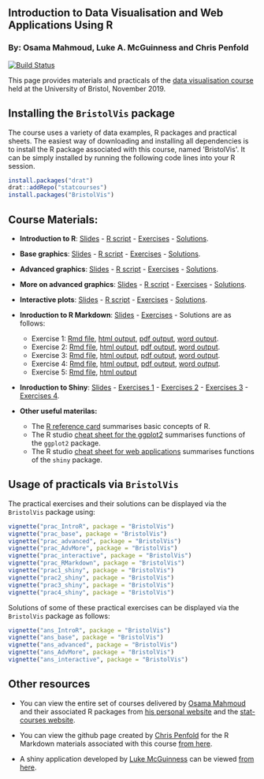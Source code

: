 
<!-- README.md is generated from README.Rmd. Please edit that file -->
Introduction to Data Visualisation and Web Applications Using R
---------------------------------------------------------------

### By: Osama Mahmoud, Luke A. McGuinness and Chris Penfold

[![Build Status](https://travis-ci.org/statcourses/BristolVis.svg?branch=master)](https://travis-ci.org/statcourses/BristolVis)

This page provides materials and practicals of the [data visualisation course](http://www.bristol.ac.uk/medical-school/study/short-courses/Introduction-to-Data-Visualisation-and-Web-Applications-Using-R/) held at the University of Bristol, November 2019.

Installing the `BristolVis` package
-----------------------------------

The course uses a variety of data examples, R packages and practical sheets. The easiest way of downloading and installing all dependencies is to install the R package associated with this course, named 'BristolVis'. It can be simply installed by running the following code lines into your R session.

``` r
install.packages("drat")
drat::addRepo("statcourses")
install.packages("BristolVis")
```

Course Materials:
-----------------

-   **Introduction to R**: [Slides](https://raw.githubusercontent.com/statcourses/BristolVis/master/PDF_Slides/01_Intro_to_R.pdf) - [R script](https://raw.githubusercontent.com/statcourses/BristolVis/master/R_Scripts/Rscript_Intro-R.zip) - [Exercises](https://raw.githubusercontent.com/statcourses/BristolVis/master/Practical_Exercises/practical%201%20-%20IntroR.pdf) - [Solutions](https://raw.githubusercontent.com/statcourses/BristolVis/master/Practical_Exercises/Answers%201%20-%20IntroR.pdf).

-   **Base graphics**: [Slides](https://raw.githubusercontent.com/statcourses/BristolVis/master/PDF_Slides/03_Base_graphics.pdf) - [R script](https://raw.githubusercontent.com/statcourses/BristolVis/master/R_Scripts/Rscript_base-graphics.R) - [Exercises](https://raw.githubusercontent.com/statcourses/BristolVis/master/Practical_Exercises/Practical%202%20-%20Base%20graphics.pdf) - [Solutions](https://raw.githubusercontent.com/statcourses/BristolVis/master/Practical_Exercises/Answers%202%20-%20Base%20graphics.pdf).

-   **Advanced graphics**: [Slides](https://raw.githubusercontent.com/statcourses/BristolVis/master/PDF_Slides/05_Advanced_graphics.pdf) - [R script](https://raw.githubusercontent.com/statcourses/BristolVis/master/R_Scripts/Rscript_advanced-graphics.R) - [Exercises](https://raw.githubusercontent.com/statcourses/BristolVis/master/Practical_Exercises/Practical%203%20-%20Advanced%20graphics.pdf) - [Solutions](https://raw.githubusercontent.com/statcourses/BristolVis/master/Practical_Exercises/Answers%203%20-%20Advanced%20graphics.pdf).

-   **More on advanced graphics**: [Slides](https://raw.githubusercontent.com/statcourses/BristolVis/master/PDF_Slides/07_More_on_Advanced_graphics.pdf) - [R script](https://raw.githubusercontent.com/statcourses/BristolVis/master/R_Scripts/Rscript_more_on_advanced-graphics.R) - [Exercises](https://raw.githubusercontent.com/statcourses/BristolVis/master/Practical_Exercises/Practical%204%20-%20More%20on%20advanced%20graphics.pdf) - [Solutions](https://raw.githubusercontent.com/statcourses/BristolVis/master/Practical_Exercises/Answers%204%20-%20More%20on%20advanced%20graphics.pdf).

-   **Interactive plots**: [Slides](https://raw.githubusercontent.com/statcourses/BristolVis/master/PDF_Slides/09_Interactive_plots.pdf) - [R script](https://raw.githubusercontent.com/statcourses/BristolVis/master/R_Scripts/Rscript_interactive_plots.R) - [Exercises](https://raw.githubusercontent.com/statcourses/BristolVis/master/Practical_Exercises/Practical%205%20-%20Interactive%20plots.pdf) - [Solutions](https://raw.githubusercontent.com/statcourses/BristolVis/master/Practical_Exercises/Answers%205%20-%20Interactive%20plots.pdf).

-   **Inroduction to R Markdown**: [Slides](https://raw.githubusercontent.com/statcourses/BristolVis/master/PDF_Slides/11_Intro_RMarkdown.pdf) - [Exercises](https://raw.githubusercontent.com/statcourses/BristolVis/master/Practical_Exercises/RMarkdown/Practical%206%20-%20RMarkdown.pdf) - Solutions are as follows:
    -   Exercise 1: [Rmd file](https://raw.githubusercontent.com/statcourses/BristolVis/master/Practical_Exercises/RMarkdown/ans_RMarkdown_1.Rmd), [html output](https://raw.githubusercontent.com/statcourses/BristolVis/master/Practical_Exercises/RMarkdown/ans_RMarkdown_1.html), [pdf output](https://raw.githubusercontent.com/statcourses/BristolVis/master/Practical_Exercises/RMarkdown/ans_RMarkdown_1.pdf), [word output](https://raw.githubusercontent.com/statcourses/BristolVis/master/Practical_Exercises/RMarkdown/ans_RMarkdown_1.docx).
    -   Exercise 2: [Rmd file](https://raw.githubusercontent.com/statcourses/BristolVis/master/Practical_Exercises/RMarkdown/ans_RMarkdown_2.Rmd), [html output](https://raw.githubusercontent.com/statcourses/BristolVis/master/Practical_Exercises/RMarkdown/ans_RMarkdown_2.html), [pdf output](https://raw.githubusercontent.com/statcourses/BristolVis/master/Practical_Exercises/RMarkdown/ans_RMarkdown_2.pdf), [word output](https://raw.githubusercontent.com/statcourses/BristolVis/master/Practical_Exercises/RMarkdown/ans_RMarkdown_2.docx).
    -   Exercise 3: [Rmd file](https://raw.githubusercontent.com/statcourses/BristolVis/master/Practical_Exercises/RMarkdown/ans_RMarkdown_3.Rmd), [html output](https://raw.githubusercontent.com/statcourses/BristolVis/master/Practical_Exercises/RMarkdown/ans_RMarkdown_3.html), [pdf output](https://raw.githubusercontent.com/statcourses/BristolVis/master/Practical_Exercises/RMarkdown/ans_RMarkdown_3.pdf), [word output](https://raw.githubusercontent.com/statcourses/BristolVis/master/Practical_Exercises/RMarkdown/ans_RMarkdown_3.docx).
    -   Exercise 4: [Rmd file](https://raw.githubusercontent.com/statcourses/BristolVis/master/Practical_Exercises/RMarkdown/ans_RMarkdown_4.Rmd), [html output](https://raw.githubusercontent.com/statcourses/BristolVis/master/Practical_Exercises/RMarkdown/ans_RMarkdown_4.html), [pdf output](https://raw.githubusercontent.com/statcourses/BristolVis/master/Practical_Exercises/RMarkdown/ans_RMarkdown_4.pdf), [word output](https://raw.githubusercontent.com/statcourses/BristolVis/master/Practical_Exercises/RMarkdown/ans_RMarkdown_4.docx).
    -   Exercise 5: [Rmd file](https://raw.githubusercontent.com/statcourses/BristolVis/master/Practical_Exercises/RMarkdown/ans_RMarkdown_5.Rmd), [html output](https://raw.githubusercontent.com/statcourses/BristolVis/master/Practical_Exercises/RMarkdown/ans_RMarkdown_5.html)
-   **Inroduction to Shiny**: [Slides](https://raw.githubusercontent.com/statcourses/BristolVis/master/PDF_Slides/13_Intro_shiny.pdf) - [Exercises 1](https://raw.githubusercontent.com/statcourses/BristolVis/master/Practical_Exercises/Shiny/practical%207_1_shiny.pdf) - [Exercises 2](https://raw.githubusercontent.com/statcourses/BristolVis/master/Practical_Exercises/Shiny/practical%207_2_shiny.pdf) - [Exercises 3](https://raw.githubusercontent.com/statcourses/BristolVis/master/Practical_Exercises/Shiny/practical%207_3_shiny.pdf) - [Exercises 4](https://raw.githubusercontent.com/statcourses/BristolVis/master/Practical_Exercises/Shiny/practical%207_4_shiny.pdf).

-   **Other useful materilas:**
    -   The [R reference card](https://raw.githubusercontent.com/statcourses/BristolVis/master/Other_Materials/Refcard_IntroR.pdf) summarises basic concepts of R.
    -   The R studio [cheat sheet for the ggplot2](https://raw.githubusercontent.com/statcourses/BristolVis/master/Other_Materials/ggplot2-cheatsheet.pdf) summarises functions of the `ggplot2` package.
    -   The R studio [cheat sheet for web applications](https://raw.githubusercontent.com/statcourses/BristolVis/master/Other_Materials/shiny-cheatsheet.pdf) summarises functions of the `shiny` package.

Usage of practicals via `BristolVis`
------------------------------------

The practical exercises and their solutions can be displayed via the `BristolVis` package using:

``` r
vignette("prac_IntroR", package = "BristolVis")
vignette("prac_base", package = "BristolVis")
vignette("prac_advanced", package = "BristolVis")
vignette("prac_AdvMore", package = "BristolVis")
vignette("prac_interactive", package = "BristolVis")
vignette("prac_RMarkdown", package = "BristolVis")
vignette("prac1_shiny", package = "BristolVis")
vignette("prac2_shiny", package = "BristolVis")
vignette("prac3_shiny", package = "BristolVis")
vignette("prac4_shiny", package = "BristolVis")
```

Solutions of some of these practical exercises can be displayed via the `BristolVis` package as follows:

``` r
vignette("ans_IntroR", package = "BristolVis")
vignette("ans_base", package = "BristolVis")
vignette("ans_advanced", package = "BristolVis")
vignette("ans_AdvMore", package = "BristolVis")
vignette("ans_interactive", package = "BristolVis")
```

Other resources
---------------

-   You can view the entire set of courses delivered by [Osama Mahmoud](http://www.bristol.ac.uk/expsych/people/osama-mahmoud/overview.html) and their associated R packages from [his personal website](http://osmahmoud.com/R-courses/) and the [stat-courses website](https://statcourses.github.io/).

-   You can view the github page created by [Chris Penfold](http://www.bristol.ac.uk/clinical-sciences/people/christopher-penfold/overview.html) for the R Markdown materials associated with this course [from here](https://github.com/Chris-M-P/Rmarkdown).

-   A shiny application developed by [Luke McGuinness](https://research-information.bristol.ac.uk/en/persons/luke-a-mcguinness(2c0401d0-499b-444b-b477-0631416ddf48).html) can be viewed [from here](https://mcguinlu.shinyapps.io/robvis/).
